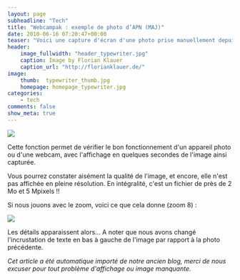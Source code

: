 ```yaml
---
layout: page
subheadline: "Tech"
title: "Webcampak : exemple de photo d’APN (MAJ)"
date: 2010-06-16 07:20:47+00:00
teaser: "Voici une capture d'écran d'une photo prise manuellement depuis  l'interface de gestion du Webcampak"
header:
    image_fullwidth: "header_typewriter.jpg"
    caption: Image by Florian Klauer
    caption_url: "http://florianklauer.de/"
image:
    thumb:  typewriter_thumb.jpg
    homepage: homepage_typewriter.jpg
categories:
    - tech
comments: false
show_meta: true
---
```


[![](http://infracom-france.com/blog2/wp-content/uploads/2010/06/webcampakfoto.jpg)](http://infracom-france.com/blog2/wp-content/uploads/2010/06/webcampakfoto.jpg)

Cette fonction permet de vérifier le bon fonctionnement d'un appareil  photo ou d'une webcam, avec l'affichage en quelques secondes de l'image  ainsi capturée.

Vous pourrez constater aisément la qualité de l'image, et encore,  elle n'est pas affichée en pleine résolution. En intégralité, c'est un  fichier de près de 2 Mo et 5 Mpixels !!

Si nous jouons avec le zoom, voici ce que cela donne (zoom 8) :

[![](http://infracom-france.com/blog2/wp-content/uploads/2010/06/webcampak3.png)](http://infracom-france.com/blog2/wp-content/uploads/2010/06/webcampak3.png)

Les détails  apparaissent alors... A noter que nous avons changé l'incrustation de  texte en bas à gauche de l'image par rapport à la photo précédente.

_Cet article a été automatique importé de notre ancien blog, merci de nous excuser pour tout problème d'affichage ou image manquante._
